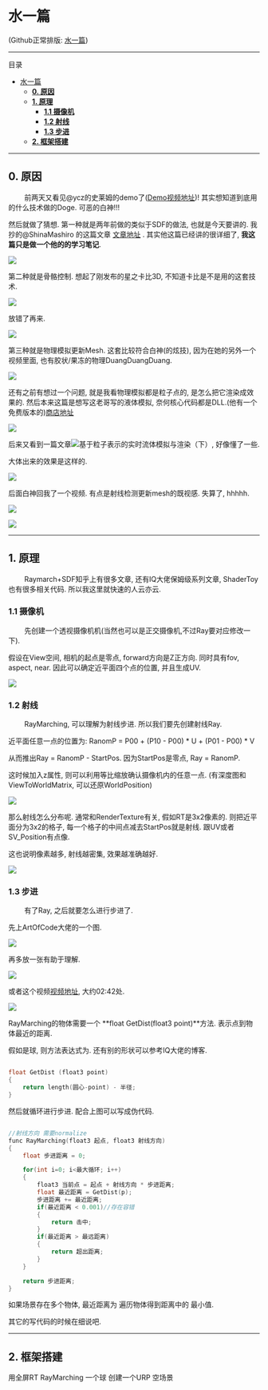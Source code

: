水一篇
======

(Github正常排版: [水一篇][1])

-----------------

目录
- [水一篇](#水一篇)
	- [**0. 原因**](#0-原因)
	- [**1. 原理**](#1-原理)
		- [**1.1 摄像机**](#11-摄像机)
		- [**1.2 射线**](#12-射线)
		- [**1.3 步进**](#13-步进)
	- [**2. 框架搭建**](#2-框架搭建)

-----------------

## **0. 原因**

&emsp;&emsp; 前两天又看见@ycz的史莱姆的demo了([Demo视频地址][2])! 其实想知道到底用的什么技术做的Doge. 可恶的白神!!!

然后就做了猜想. 第一种就是两年前做的类似于SDF的做法, 也就是今天要讲的. 我抄的@ShinaMashiro 的这篇文章 [文章地址][3] . 其实他这篇已经讲的很详细了, **我这篇只是做一个他的的学习笔记**.

![](Images/RaymarchWaterDrop_0.jpg)

第二种就是骨骼控制. 想起了刚发布的星之卡比3D, 不知道卡比是不是用的这套技术.

![](Images/RaymarchWaterDrop_1.jpg)

放错了再来.

![](Images/RaymarchWaterDrop_2.jpg)

第三种就是物理模拟更新Mesh. 这套比较符合白神(的炫技), 因为在她的另外一个视频里面, 也有胶状/果冻的物理DuangDuangDuang.

![](Images/RaymarchWaterDrop_3.jpg)

还有之前有想过一个问题, 就是我看物理模拟都是粒子点的, 是怎么把它渲染成效果的. 然后本来这篇是想写这老哥写的液体模拟, 奈何核心代码都是DLL.(他有一个免费版本的)[商店地址][4]

![](Images/RaymarchWaterDrop_4.jpg) 

后来又看到一篇文章![基于粒子表示的实时流体模拟与渲染（下）][5], 好像懂了一些.

大体出来的效果是这样的.

![](Images/RaymarchWaterDrop_5.jpg) 

后面白神回我了一个视频. 有点是射线检测更新mesh的既视感. 失算了, hhhhh.

![](Images/RaymarchWaterDrop_6.jpg) 

![](Images/RaymarchWaterDrop_7.jpg) 


-----------------

## **1. 原理**

&emsp;&emsp; Raymarch+SDF知乎上有很多文章, 还有IQ大佬保姆级系列文章, ShaderToy也有很多相关代码. 所以我这里就快速的人云亦云. 

### **1.1 摄像机**

&emsp;&emsp; 先创建一个透视摄像机机(当然也可以是正交摄像机,不过Ray要对应修改一下). 

假设在View空间, 相机的起点是零点, forward方向是Z正方向. 同时具有fov, aspect, near. 因此可以确定近平面四个点的位置, 并且生成UV.

![](Images/RaymarchWaterDrop_8.jpg) 

### **1.2 射线**

&emsp;&emsp; RayMarching, 可以理解为射线步进. 所以我们要先创建射线Ray.

近平面任意一点的位置为: RanomP =  P00 + (P10 - P00) * U + (P01 - P00) * V

从而推出Ray = RanomP - StartPos. 因为StartPos是零点, Ray = RanomP.

这时候加入z属性, 则可以利用等比缩放确认摄像机内的任意一点. (有深度图和ViewToWorldMatrix, 可以还原WorldPosition)

![](Images/RaymarchWaterDrop_9.jpg) 

那么射线怎么分布呢. 通常和RenderTexture有关, 假如RT是3x2像素的. 则把近平面分为3x2的格子, 每一个格子的中间点减去StartPos就是射线. 跟UV或者SV_Position有点像.

这也说明像素越多, 射线越密集, 效果越准确越好.

![](Images/RaymarchWaterDrop_10.jpg)

### **1.3 步进**

&emsp;&emsp; 有了Ray, 之后就要怎么进行步进了.

先上ArtOfCode大佬的一个图.

![](Images/RaymarchWaterDrop_11.jpg)

再多放一张有助于理解.

![](Images/RaymarchWaterDrop_12.jpg)

或者这个视频[视频地址][6], 大约02:42处.


![](Images/RaymarchWaterDrop_13.gif)

RayMarching的物体需要一个 **float GetDist(float3 point)**方法. 表示点到物体最近的距离. 

假如是球, 则方法表达式为. 还有别的形状可以参考IQ大佬的博客.

```C++

float GetDist (float3 point)
{
	return length(圆心-point) - 半径;
}

```

然后就循环进行步进. 配合上图可以写成伪代码.

```C++

//射线方向 需要normalize
func RayMarching(float3 起点, float3 射线方向)
{
	float 步进距离 = 0;

	for(int i=0; i<最大循环; i++)
	{
		float3 当前点 = 起点 + 射线方向 * 步进距离;
		float 最近距离 = GetDist(p);
		步进距离 += 最近距离;
		if(最近距离 < 0.001)//存在容错
		{
			return 击中;
		}
		if(最近距离 > 最远距离)
		{
			return 超出距离;
		}
	}

	return 步进距离;
}

```

如果场景存在多个物体, 最近距离为 遍历物体得到距离中的 最小值.

其它的写代码的时候在细说吧.

-----------------

## **2. 框架搭建**

用全屏RT RayMarching 一个球
创建一个URP 空场景  


[1]:https://github.com/HHHHHHHHHHHHHHHHHHHHHCS/MyStudyNote/blob/main/MyNote/%E6%B0%B4%E4%B8%80%E7%AF%87.md
[2]:https://www.bilibili.com/video/BV1YL411V7DM
[3]:https://zhuanlan.zhihu.com/p/90245545
[4]:https://assetstore.unity.com/packages/tools/physics/zibra-liquids-200718?q=Zibra&orderBy=1
[5]:https://zhuanlan.zhihu.com/p/413812754
[6]:https://assetstore.unity.com/packages/tools/physics/zibra-liquids-200718?q=Zibra&orderBy=1
